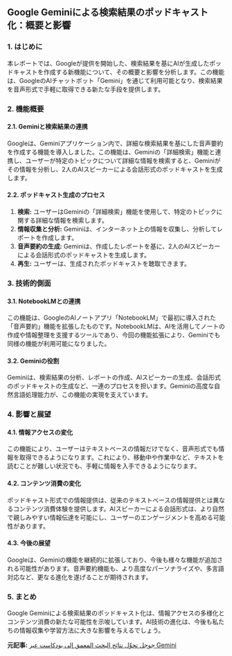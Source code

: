 ## Google Geminiによる検索結果のポッドキャスト化：概要と影響

### 1. はじめに

本レポートでは、Googleが提供を開始した、検索結果を基にAIが生成したポッドキャストを作成する新機能について、その概要と影響を分析します。この機能は、GoogleのAIチャットボット「Gemini」を通じて利用可能となり、検索結果を音声形式で手軽に取得できる新たな手段を提供します。

### 2. 機能概要

#### 2.1. Geminiと検索結果の連携

Googleは、Geminiアプリケーション内で、詳細な検索結果を基にした音声要約を作成する機能を導入しました。この機能は、Geminiの「詳細検索」機能と連携し、ユーザーが特定のトピックについて詳細な情報を検索すると、Geminiがその情報を分析し、2人のAIスピーカーによる会話形式のポッドキャストを生成します。

#### 2.2. ポッドキャスト生成のプロセス

1. **検索:** ユーザーはGeminiの「詳細検索」機能を使用して、特定のトピックに関する詳細な情報を検索します。
2. **情報収集と分析:** Geminiは、インターネット上の情報を収集し、分析してレポートを作成します。
3. **音声要約の生成:** Geminiは、作成したレポートを基に、2人のAIスピーカーによる会話形式のポッドキャストを生成します。
4. **再生:** ユーザーは、生成されたポッドキャストを聴取できます。

### 3. 技術的側面

#### 3.1. NotebookLMとの連携

この機能は、GoogleのAIノートアプリ「NotebookLM」で最初に導入された「音声要約」機能を拡張したものです。NotebookLMは、AIを活用してノートの作成や情報整理を支援するツールであり、今回の機能拡張により、Geminiでも同様の機能が利用可能になりました。

#### 3.2. Geminiの役割

Geminiは、検索結果の分析、レポートの作成、AIスピーカーの生成、会話形式のポッドキャストの生成など、一連のプロセスを担います。Geminiの高度な自然言語処理能力が、この機能の実現を支えています。

### 4. 影響と展望

#### 4.1. 情報アクセスの変化

この機能により、ユーザーはテキストベースの情報だけでなく、音声形式でも情報を取得できるようになります。これにより、移動中や作業中など、テキストを読むことが難しい状況でも、手軽に情報を入手できるようになります。

#### 4.2. コンテンツ消費の変化

ポッドキャスト形式での情報提供は、従来のテキストベースの情報提供とは異なるコンテンツ消費体験を提供します。AIスピーカーによる会話形式は、より自然で親しみやすい情報伝達を可能にし、ユーザーのエンゲージメントを高める可能性があります。

#### 4.3. 今後の展望

Googleは、Geminiの機能を継続的に拡張しており、今後も様々な機能が追加される可能性があります。音声要約機能も、より高度なパーソナライズや、多言語対応など、更なる進化を遂げることが期待されます。

### 5. まとめ

Google Geminiによる検索結果のポッドキャスト化は、情報アクセスの多様化とコンテンツ消費の新たな可能性を示唆しています。AI技術の進化は、今後も私たちの情報収集や学習方法に大きな影響を与えるでしょう。



**元記事:** [جوجل تحوِّل نتائج البحث المعمق إلى بودكاست عبر Gemini](https://www.elbalad.news/6521571)